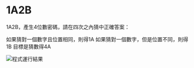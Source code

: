 # 1A2B

1A2B，產生4位數密碼，請在四次之內猜中正確答案：

如果猜對一個數字且位置相同，則得1A
如果猜對一個數字，但是位置不同，則得1B
目標是猜數得4A

![程式運行結果](https://i.imgur.com/T1kp4SJ.png)
